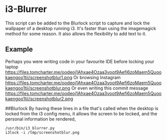 # i3-Blurrer
This script can be added to the Blurlock script to capture and lock the wallpaper of a desktop running i3. It's faster than using the imagemagick method for some reason. It also allows the flexibility to add text to it. 


## Example
Perhaps you were writing code in your favourite IDE before locking your laptop
https://files.tomcharter.me/oodeoj1Ahxae4Ozaa3voot9Aefi6zoMaem5Quookaengoo1tii/screenshotblur1.png
Or browsing Instagram
https://files.tomcharter.me/oodeoj1Ahxae4Ozaa3voot9Aefi6zoMaem5Quookaengoo1tii/screenshotblur.png
Or even writing this commit message
https://files.tomcharter.me/oodeoj1Ahxae4Ozaa3voot9Aefi6zoMaem5Quookaengoo1tii/screenshotblur2.png

##Blurlock
By having these lines in a file that's called when the desktop is locked from the i3 config menu, it allows the screen to be locked, and the personal information be rendered,
```
/usr/bin/i3_blurrer.py
i3lock -i /tmp/screenshotblur.png
```